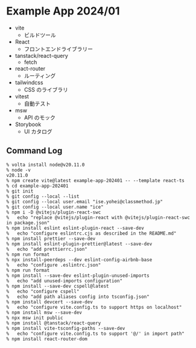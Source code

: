 # Example App 2024/01

- vite
  - ビルドツール
- React
  - フロントエンドライブラリー
- tanstack/react-query
  - fetch
- react-router
  - ルーティング
- tailwindcss
  - CSS のライブラリ
- vitest
  - 自動テスト
- msw
  - API のモック
- Storybook
  - UI カタログ

## Command Log

```
% volta install node@v20.11.0
% node -v
v20.11.0
% npm create vite@latest example-app-202401 -- --template react-ts
% cd example-app-202401
% git init
% git config --local --list
% git config --local user.email "ise.yohei@classmethod.jp"
% git config --local user.name "ice"
% npm i -D @vitejs/plugin-react-swc
%   echo "replace @vitejs/plugin-react with @vitejs/plugin-react-swc in package.json"
% npm install eslint eslint-plugin-react --save-dev
%   echo "configure eslintrc.cjs as described in the README.md"
% npm install prettier --save-dev
% npm install eslint-plugin-prettier@latest --save-dev
%   echo "add prettierrc.json"
% npm run format
% npx install-peerdeps --dev eslint-config-airbnb-base
%   echo "configure .eslintrc.json"
% npm run format
% npm install --save-dev eslint-plugin-unused-imports
%   echo "add unused-imports configuration"
% npm install --save-dev cspell@latest
%   echo "configure cspell"
%   echo "add path aliases config into tsconfig.json"
% npm install devcert --save-dev
%   echo "configure vite.config.ts to support https on localhost"
% npm install msw --save-dev
% npx msw init public
% npm install @tanstack/react-query
% npm install vite-tsconfig-paths --save-dev
%   echo "configure vite.config.ts to support '@/' in import path"
% npm install react-router-dom
```
